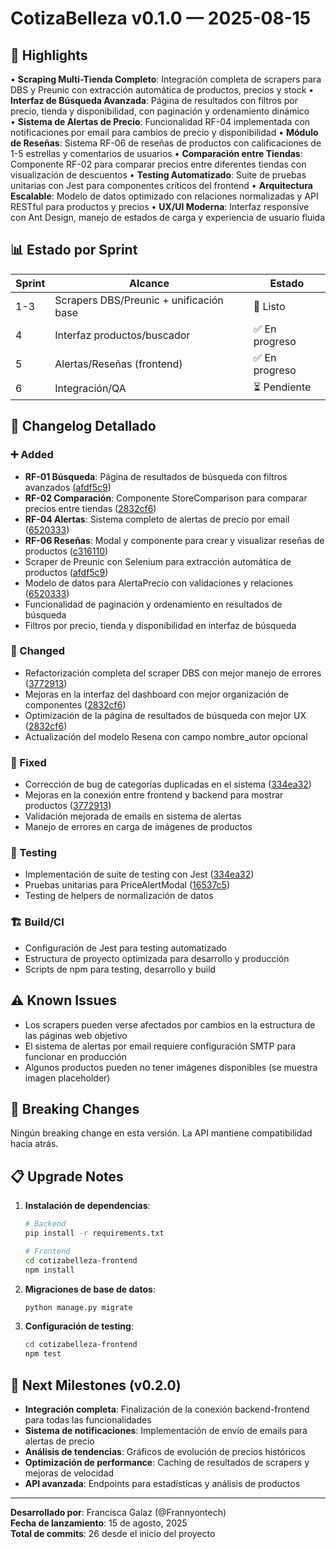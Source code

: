 # CotizaBelleza v0.1.0 — 2025-08-15

## 🎉 Highlights

• **Scraping Multi-Tienda Completo**: Integración completa de scrapers para DBS y Preunic con extracción automática de productos, precios y stock
• **Interfaz de Búsqueda Avanzada**: Página de resultados con filtros por precio, tienda y disponibilidad, con paginación y ordenamiento dinámico  
• **Sistema de Alertas de Precio**: Funcionalidad RF-04 implementada con notificaciones por email para cambios de precio y disponibilidad
• **Módulo de Reseñas**: Sistema RF-06 de reseñas de productos con calificaciones de 1-5 estrellas y comentarios de usuarios
• **Comparación entre Tiendas**: Componente RF-02 para comparar precios entre diferentes tiendas con visualización de descuentos
• **Testing Automatizado**: Suite de pruebas unitarias con Jest para componentes críticos del frontend
• **Arquitectura Escalable**: Modelo de datos optimizado con relaciones normalizadas y API RESTful para productos y precios
• **UX/UI Moderna**: Interfaz responsive con Ant Design, manejo de estados de carga y experiencia de usuario fluida

## 📊 Estado por Sprint

| Sprint | Alcance | Estado |
|--------|---------|---------|
| 1-3 | Scrapers DBS/Preunic + unificación base | 🚧 Listo |
| 4 | Interfaz productos/buscador | ✅ En progreso |
| 5 | Alertas/Reseñas (frontend) | ✅ En progreso |
| 6 | Integración/QA | ⏳ Pendiente |

## 📝 Changelog Detallado

### ➕ Added
- **RF-01 Búsqueda**: Página de resultados de búsqueda con filtros avanzados ([afdf5c9](https://github.com/CotizaBelleza/commit/afdf5c9))
- **RF-02 Comparación**: Componente StoreComparison para comparar precios entre tiendas ([2832cf6](https://github.com/CotizaBelleza/commit/2832cf6))
- **RF-04 Alertas**: Sistema completo de alertas de precio por email ([6520333](https://github.com/CotizaBelleza/commit/6520333))
- **RF-06 Reseñas**: Modal y componente para crear y visualizar reseñas de productos ([c316110](https://github.com/CotizaBelleza/commit/c316110))
- Scraper de Preunic con Selenium para extracción automática de productos ([afdf5c9](https://github.com/CotizaBelleza/commit/afdf5c9))
- Modelo de datos para AlertaPrecio con validaciones y relaciones ([6520333](https://github.com/CotizaBelleza/commit/6520333))
- Funcionalidad de paginación y ordenamiento en resultados de búsqueda
- Filtros por precio, tienda y disponibilidad en interfaz de búsqueda

### 🔄 Changed  
- Refactorización completa del scraper DBS con mejor manejo de errores ([3772913](https://github.com/CotizaBelleza/commit/3772913))
- Mejoras en la interfaz del dashboard con mejor organización de componentes ([2832cf6](https://github.com/CotizaBelleza/commit/2832cf6))
- Optimización de la página de resultados de búsqueda con mejor UX ([2832cf6](https://github.com/CotizaBelleza/commit/2832cf6))
- Actualización del modelo Resena con campo nombre_autor opcional

### 🐛 Fixed
- Corrección de bug de categorías duplicadas en el sistema ([334ea32](https://github.com/CotizaBelleza/commit/334ea32))
- Mejoras en la conexión entre frontend y backend para mostrar productos ([3772913](https://github.com/CotizaBelleza/commit/3772913))
- Validación mejorada de emails en sistema de alertas
- Manejo de errores en carga de imágenes de productos

### 🧪 Testing
- Implementación de suite de testing con Jest ([334ea32](https://github.com/CotizaBelleza/commit/334ea32))
- Pruebas unitarias para PriceAlertModal ([16537c5](https://github.com/CotizaBelleza/commit/16537c5))
- Testing de helpers de normalización de datos

### 🏗️ Build/CI
- Configuración de Jest para testing automatizado
- Estructura de proyecto optimizada para desarrollo y producción
- Scripts de npm para testing, desarrollo y build

## ⚠️ Known Issues

- Los scrapers pueden verse afectados por cambios en la estructura de las páginas web objetivo
- El sistema de alertas por email requiere configuración SMTP para funcionar en producción
- Algunos productos pueden no tener imágenes disponibles (se muestra imagen placeholder)

## 🔧 Breaking Changes

Ningún breaking change en esta versión. La API mantiene compatibilidad hacia atrás.

## 📋 Upgrade Notes

1. **Instalación de dependencias**:
   ```bash
   # Backend
   pip install -r requirements.txt
   
   # Frontend  
   cd cotizabelleza-frontend
   npm install
   ```

2. **Migraciones de base de datos**:
   ```bash
   python manage.py migrate
   ```

3. **Configuración de testing**:
   ```bash
   cd cotizabelleza-frontend
   npm test
   ```

## 🚀 Next Milestones (v0.2.0)

- **Integración completa**: Finalización de la conexión backend-frontend para todas las funcionalidades
- **Sistema de notificaciones**: Implementación de envío de emails para alertas de precio
- **Análisis de tendencias**: Gráficos de evolución de precios históricos
- **Optimización de performance**: Caching de resultados de scrapers y mejoras de velocidad
- **API avanzada**: Endpoints para estadísticas y análisis de productos

---

**Desarrollado por**: Francisca Galaz (@Frannyontech)  
**Fecha de lanzamiento**: 15 de agosto, 2025  
**Total de commits**: 26 desde el inicio del proyecto
